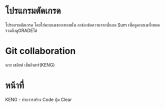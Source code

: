 # โปรแกรมตัดเกรด 
โปรแกรมตัดเกรด โดยใส่คะแนนของเทอมนั้น ลงช่องข้อความจากนั้นกด Sum เพื่อดูคะแนนทั้งหมดรวมถึงดูGRADEได้
# Git collaboration
นาย เขมิยต์ เข็มอินทร์(KENG)
# หน้าที่
KENG - ทำกาารสร้าง Code ปุ่ม Clear
